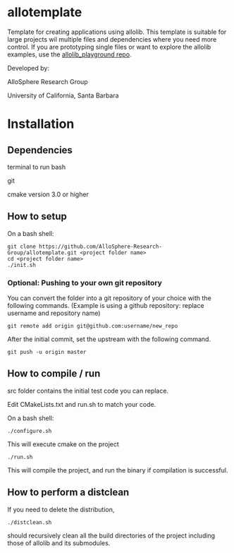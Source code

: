 # allotemplate
Template for creating applications using allolib. This template is suitable for large projects wil multiple files and dependencies where you need more control. If you are prototyping single files or want to explore the allolib examples, use the [allolib_playground repo](https://github.com/AlloSphere-Research-Group/allolib_playground).

Developed by:

AlloSphere Research Group

University of California, Santa Barbara

# Installation

## Dependencies

terminal to run bash

git

cmake version 3.0 or higher

## How to setup
On a bash shell:

    git clone https://github.com/AlloSphere-Research-Group/allotemplate.git <project folder name>
    cd <project folder name>
    ./init.sh

### Optional: Pushing to your own git repository
You can convert the folder into a git repository of your choice with the following commands. (Example is using a github repository: replace username and repository name)

    git remote add origin git@github.com:username/new_repo

After the initial commit, set the upstream with the following command.

    git push -u origin master

## How to compile / run
src folder contains the initial test code you can replace.

Edit CMakeLists.txt and run.sh to match your code.

On a bash shell:

    ./configure.sh

This will execute cmake on the project

    ./run.sh

This will compile the project, and run the binary if compilation is successful.

## How to perform a distclean
If you need to delete the distribution,

    ./distclean.sh

should recursively clean all the build directories of the project including those of allolib and its submodules.
